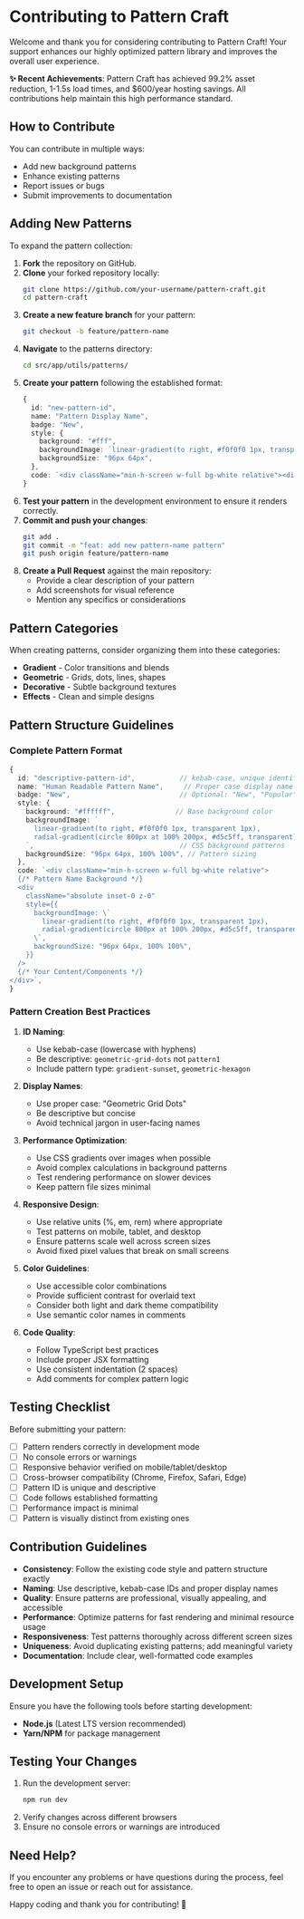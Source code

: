 # Contributing to Pattern Craft

Welcome and thank you for considering contributing to Pattern Craft! Your support enhances our highly optimized pattern library and improves the overall user experience.

**✨ Recent Achievements**: Pattern Craft has achieved 99.2% asset reduction, 1-1.5s load times, and $600/year hosting savings. All contributions help maintain this high performance standard.

## How to Contribute

You can contribute in multiple ways:

- Add new background patterns
- Enhance existing patterns
- Report issues or bugs
- Submit improvements to documentation

## Adding New Patterns

To expand the pattern collection:

1. **Fork** the repository on GitHub.
2. **Clone** your forked repository locally:
   ```bash
   git clone https://github.com/your-username/pattern-craft.git
   cd pattern-craft
   ```
3. **Create a new feature branch** for your pattern:
   ```bash
   git checkout -b feature/pattern-name
   ```
4. **Navigate** to the patterns directory:
   ```bash
   cd src/app/utils/patterns/
   ```
5. **Create your pattern** following the established format:
   ```typescript
   {
     id: "new-pattern-id",
     name: "Pattern Display Name",
     badge: "New",
     style: {
       background: "#fff",
       backgroundImage: `linear-gradient(to right, #f0f0f0 1px, transparent 1px)`
       backgroundSize: "96px 64px",
     },
     code: `<div className="min-h-screen w-full bg-white relative"><div className="absolute inset-0 z-0" /></div>`,
   }
   ```
6. **Test your pattern** in the development environment to ensure it renders correctly.
7. **Commit and push your changes**:
   ```bash
   git add .
   git commit -m "feat: add new pattern-name pattern"
   git push origin feature/pattern-name
   ```
8. **Create a Pull Request** against the main repository:
   - Provide a clear description of your pattern
   - Add screenshots for visual reference
   - Mention any specifics or considerations

## Pattern Categories

When creating patterns, consider organizing them into these categories:

- **Gradient** - Color transitions and blends
- **Geometric** - Grids, dots, lines, shapes  
- **Decorative** - Subtle background textures
- **Effects** - Clean and simple designs

## Pattern Structure Guidelines

### Complete Pattern Format

```typescript
{
  id: "descriptive-pattern-id",           // kebab-case, unique identifier
  name: "Human Readable Pattern Name",     // Proper case display name
  badge: "New",                           // Optional: "New", "Popular", or omit
  style: {
    background: "#ffffff",               // Base background color
    backgroundImage: `
      linear-gradient(to right, #f0f0f0 1px, transparent 1px),
      radial-gradient(circle 800px at 100% 200px, #d5c5ff, transparent)
    `,                                    // CSS background patterns
    backgroundSize: "96px 64px, 100% 100%", // Pattern sizing
  },
  code: `<div className="min-h-screen w-full bg-white relative">
  {/* Pattern Name Background */}
  <div
    className="absolute inset-0 z-0"
    style={{
      backgroundImage: \`
        linear-gradient(to right, #f0f0f0 1px, transparent 1px),
        radial-gradient(circle 800px at 100% 200px, #d5c5ff, transparent)
      \`,
      backgroundSize: "96px 64px, 100% 100%",
    }}
  />
  {/* Your Content/Components */}
</div>`,
}
```

### Pattern Creation Best Practices

1. **ID Naming**:
   - Use kebab-case (lowercase with hyphens)
   - Be descriptive: `geometric-grid-dots` not `pattern1`
   - Include pattern type: `gradient-sunset`, `geometric-hexagon`

2. **Display Names**:
   - Use proper case: "Geometric Grid Dots"
   - Be descriptive but concise
   - Avoid technical jargon in user-facing names

3. **Performance Optimization**:
   - Use CSS gradients over images when possible
   - Avoid complex calculations in background patterns
   - Test rendering performance on slower devices
   - Keep pattern file sizes minimal

4. **Responsive Design**:
   - Use relative units (%, em, rem) where appropriate
   - Test patterns on mobile, tablet, and desktop
   - Ensure patterns scale well across screen sizes
   - Avoid fixed pixel values that break on small screens

5. **Color Guidelines**:
   - Use accessible color combinations
   - Provide sufficient contrast for overlaid text
   - Consider both light and dark theme compatibility
   - Use semantic color names in comments

6. **Code Quality**:
   - Follow TypeScript best practices
   - Include proper JSX formatting
   - Use consistent indentation (2 spaces)
   - Add comments for complex pattern logic

## Testing Checklist

Before submitting your pattern:

- [ ] Pattern renders correctly in development mode
- [ ] No console errors or warnings
- [ ] Responsive behavior verified on mobile/tablet/desktop
- [ ] Cross-browser compatibility (Chrome, Firefox, Safari, Edge)
- [ ] Pattern ID is unique and descriptive
- [ ] Code follows established formatting
- [ ] Performance impact is minimal
- [ ] Pattern is visually distinct from existing ones

## Contribution Guidelines

- **Consistency**: Follow the existing code style and pattern structure exactly
- **Naming**: Use descriptive, kebab-case IDs and proper display names
- **Quality**: Ensure patterns are professional, visually appealing, and accessible
- **Performance**: Optimize patterns for fast rendering and minimal resource usage
- **Responsiveness**: Test patterns thoroughly across different screen sizes
- **Uniqueness**: Avoid duplicating existing patterns; add meaningful variety
- **Documentation**: Include clear, well-formatted code examples

## Development Setup

Ensure you have the following tools before starting development:

- **Node.js** (Latest LTS version recommended)
- **Yarn/NPM** for package management

## Testing Your Changes

1. Run the development server:
   ```bash
   npm run dev
   ```
2. Verify changes across different browsers
3. Ensure no console errors or warnings are introduced

## Need Help?

If you encounter any problems or have questions during the process, feel free to open an issue or reach out for assistance.

Happy coding and thank you for contributing! 🎨
